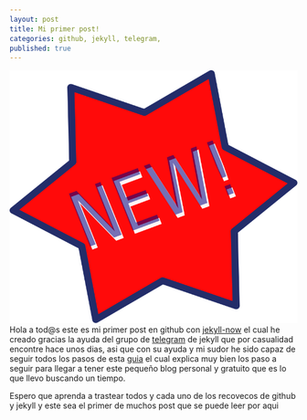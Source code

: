 ```yaml
---
layout: post
title: Mi primer post!
categories: github, jekyll, telegram,
published: true
---
```

![New!](/images/new.png)
Hola a tod@s este es mi primer post en github con [jekyll-now](jekyllrb.com/docs/posts/) el cual he creado gracias la ayuda del grupo de [telegram](t.me/experimentaconjekyll) de jekyll que por casualidad encontre hace unos dias, asi que con su ayuda y mi sudor he sido capaz de seguir todos los pasos de esta [guia](https:\\www.blogpocket.com/2018/09/02/tener-un-blog-con-github-y-jekyll/) el cual explica muy bien los paso a seguir para llegar a tener este pequeño blog personal y gratuito que es lo que llevo buscando un tiempo.<br>



Espero que aprenda a trastear todos y cada uno de los recovecos de github y jekyll y este sea el primer de muchos post que se puede leer por aqui
